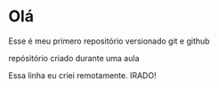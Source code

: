 # Olá 
 Esse é meu primero repositório versionado git e github

repósitório criado durante uma aula 

Essa linha eu criei remotamente. IRADO!
